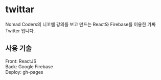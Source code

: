 # twittar

Nomad Coders의 니꼬쌤 강의를 보고 만드는 React와 Firebase를 이용한 가짜 Twitter 입니다.<br/>

## 사용 기술

Front: ReactJS<br/>
Back: Google Firebase<br/>
Deploy: gh-pages<br/>
